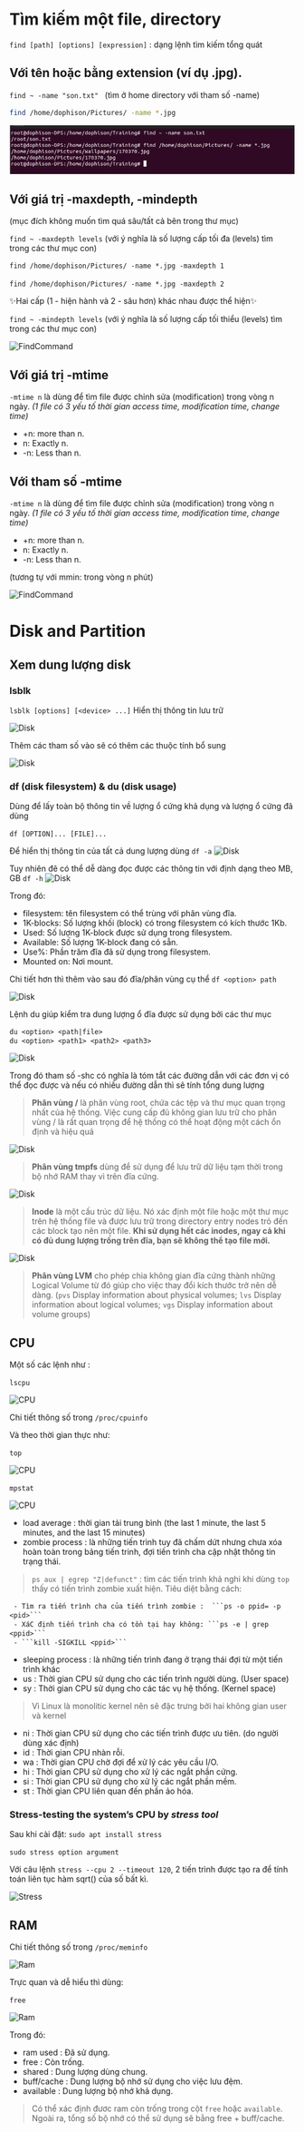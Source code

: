 # Tìm kiếm một file, directory

``` find [path] [options] [expression] ``` : dạng lệnh tìm kiếm tổng quát

## Với tên hoặc bằng extension (ví dụ .jpg).

```find ~ -name "son.txt" ``` (tìm ở home directory với tham số -name)
```sh
find /home/dophison/Pictures/ -name *.jpg
```
![FindCommand](/Images/findname_ext.png)

## Với giá trị -maxdepth, -mindepth 
(mục đích không muốn tìm quá sâu/tất cả bên trong thư mục)

```find ~ -maxdepth levels``` (với ý nghĩa là số lượng cấp tối đa (levels) tìm trong các thư mục con) 

```shtrị
find /home/dophison/Pictures/ -name *.jpg -maxdepth 1 

find /home/dophison/Pictures/ -name *.jpg -maxdepth 2 
```

✨Hai cấp (1 - hiện hành và 2 - sâu hơn) khác nhau được thể hiện✨

```find ~ -mindepth levels``` (với ý nghĩa là số lượng cấp tối thiểu (levels) tìm trong các thư mục con)

![FindCommand](/Images/findmaxmindepth.png)

## Với giá trị -mtime

```-mtime n``` là dùng để tìm file được chỉnh sửa (modification) trong vòng n ngày.
_(1 file có 3 yếu tố thời gian access time, modification time, change time)_
- +n: more than n.
-  n: Exactly n.
- -n: Less than n.

## Với tham số -mtime

```-mtime n``` là dùng để tìm file được chỉnh sửa (modification) trong vòng n ngày.
_(1 file có 3 yếu tố thời gian access time, modification time, change time)_
- +n: more than n.
-  n: Exactly n.
- -n: Less than n.

(tương tự với mmin: trong vòng n phút)

![FindCommand](/Images/findmmin.png)

# Disk and Partition

## Xem dung lượng disk

### lsblk

```lsblk [options] [<device> ...]```
Hiển thị thông tin lưu trữ

![Disk](/Images/lsblk.png)

Thêm các tham số vào sẽ có thêm các thuộc tính  bổ sung

![Disk](/Images/lsblktype.png)

### df (disk filesystem) & du (disk usage)

Dùng để lấy toàn bộ thông tin về lượng ổ cứng khả dụng và lượng ổ cứng đã dùng 

```df [OPTION]... [FILE]...```

Để hiển thị thông tin của tất cả dung lượng dùng
```df -a```
![Disk](/Images/df_a.png)

Tuy nhiên đê có thể dễ dàng đọc được các thông tin với định dạng  theo MB, GB 
```df -h```
![Disk](/Images/df_h.png)

Trong đó:
- filesystem: tên filesystem có thể trùng với phân vùng đĩa.
- 1K-blocks: Số lượng khối (block) có trong filesystem có kích thước 1Kb.
- Used: Số lượng 1K-block được sử dụng trong filesystem.
- Available: Số lượng 1K-block đang có sẵn.
- Use%: Phần trăm đĩa đã sử dụng trong filesystem.
- Mounted on: Nơi mount.

Chi tiết hơn thì thêm vào sau đó đĩa/phân vùng cụ thể
```df <option> path```

![Disk](/Images/df_h_root.png)

Lệnh du giúp kiểm tra dung lượng ổ đĩa được sử dụng bởi các thư mục 
```
du <option> <path|file>
du <option> <path1> <path2> <path3>  
```

![Disk](/Images/du_file_path.png)

Trong đó tham số -shc có nghĩa là tóm tắt các đường dẫn với các đơn vị có thể đọc được và nếu có nhiều đường dẫn thì sẽ tính tổng dung lượng

 > **Phân vùng /** là phân vùng root, chứa các tệp và thư mục quan trọng nhất của hệ thống. Việc cung cấp đủ không gian lưu trữ cho phân vùng / là rất quan trọng để hệ thống có thể hoạt động một cách ổn định và hiệu quả

![Disk](/Images/df_root.png)

> **Phân vùng tmpfs**  dùng để sử dụng để lưu trữ dữ liệu tạm thời trong bộ nhớ RAM thay vì trên đĩa cứng.

![Disk](/Images/df_tmpfs.png)

> **Inode** là một cấu trúc dữ liệu. Nó xác định một file hoặc một thư mục trên hệ thống file và được lưu trữ trong directory entry nodes trỏ đến các block tạo nên một file. **Khi sử dụng hết các inodes, ngay cả khi có đủ dung lượng trống trên đĩa, bạn sẽ không thể tạo file mới.**

![Disk](/Images/df_ih.png)

> **Phân vùng LVM** cho phép chia không gian đĩa cứng thành những Logical Volume từ đó giúp cho việc thay đổi kích thước trở nên dễ dàng.
(```pvs```             Display information about physical volumes;
```lvs```             Display information about logical volumes;
```vgs```             Display information about volume groups)

## CPU

Một số các lệnh như :

```lscpu```

![CPU](/Images/lscpu.png)

Chi tiết thông số trong  ```/proc/cpuinfo```

Và theo thời gian thực như:

```top```

![CPU](/Images/top_cpu.png)

```mpstat```

![CPU](/Images/mpstat_2s.png)


- load average : thời gian tải trung bình (the last 1 minute, the last 5 minutes, and the last 15 minutes)
- zombie process : là những tiến trình tuy đã chấm dứt nhưng chưa xóa hoàn toàn trong bảng tiến trinh, đợi tiến trình cha cập nhật thông tin trạng thái.

>```ps aux | egrep "Z|defunct"``` : tìm các tiến trình khả nghi khi dùng ```top``` thấy có tiến trình zombie xuất hiện.
Tiêu diệt bằng cách:

     - Tìm ra tiến trình cha của tiến trình zombie :  ```ps -o ppid= -p  <pid>```
     - XáC định tiến trình cha có tồn tại hay không: ```ps -e | grep <ppid>```
     - ```kill -SIGKILL <ppid>```
     
- sleeping process : là những tiến trình đang ở trạng thái đợi từ một tiến trình khác
- us : Thời gian CPU sử dụng cho các tiến trình người dùng. (User space)
- sy : Thời gian CPU sử dụng cho các tác vụ hệ thống. (Kernel space)
> Vì Linux là monolitic kernel nên sẽ đặc trưng bởi hai không gian user và kernel

- ni : Thời gian CPU sử dụng cho các tiến trình được ưu tiên. (do người dùng xác định) 
- id : Thời gian CPU nhàn rỗi.
- wa : Thời gian CPU chờ đợi để xử lý các yêu cầu I/O.
- hi : Thời gian CPU sử dụng cho xử lý các ngắt phần cứng.
- si : Thời gian CPU sử dụng cho xử lý các ngắt phần mềm.
- st : Thời gian CPU liên quan đến phần ảo hóa.

### Stress-testing the system’s CPU by _stress tool_

Sau khi cài đặt: ```sudo apt install stress```

```sudo stress option argument```

Với câu lệnh ```stress --cpu 2 --timeout 120```,  2 tiến trình được tạo ra để tính toán liên tục hàm sqrt() của số bất kì.

![Stress](/Images/stress_evaluate.png)

## RAM

Chi tiết thông số trong  ```/proc/meminfo```

![Ram](/Images/meminfo.png)

Trực quan và dễ hiểu thì dùng:
 
```free```

![Ram](/Images/free.png)

Trong đó: 

- ram used : Đã sử dụng.
- free :  Còn trống.
- shared : Dung lượng dùng chung.
- buff/cache : Dung lượng bộ nhớ sử dụng cho việc lưu đệm.
- available : Dung lượng bộ nhớ khả dụng.

> Có thể xác định đươc ram còn trống trong cột ```free``` hoặc ```available```. Ngoài ra, tổng số bộ nhớ có thể sử dụng sẽ bằng free + buff/cache.












